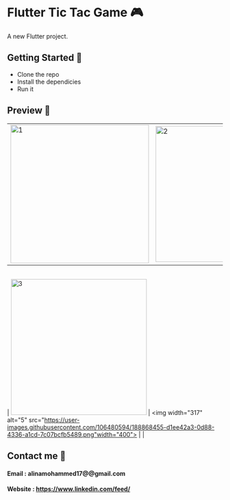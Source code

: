 # Flutter Tic Tac Game 🎮 

A new Flutter project.


## Getting Started 🚀

- Clone the repo
- Install the dependicies
- Run it

## Preview 📸

|                                           |                                           |                                           |
| ----------------------------------------- | ----------------------------------------- | ----------------------------------------- |
| <img width="323" alt="1" src="https://user-images.githubusercontent.com/106480594/188867629-b4134f2d-0243-4081-8a83-6da8515b76f1.png" width="400"> | <img width="317" alt="2" src="https://user-images.githubusercontent.com/106480594/188868107-c01dd3bd-0775-44b8-9340-44f8ecb04742.png" width="400"> | <img width="317" alt="4" src="https://user-images.githubusercontent.com/106480594/188868287-207efa5a-32a4-4ff4-bb72-8e7c6f340435.png" width="400"> |




|                                           |                                           |                                           |
| ----------------------------------------- | ----------------------------------------- | ----------------------------------------- |
| 
<img width="317" alt="3" src="https://user-images.githubusercontent.com/106480594/188868370-db59eb7d-4d94-4a62-af67-19f76f132a99.png" width="400"> | <img width="317" alt="5" src="https://user-images.githubusercontent.com/106480594/188868455-d1ee42a3-0d88-4336-a1cd-7c07bcfb5489.png"width="400"> |                                           |


## Contact me 📧
#### Email :   alinamohammed17@@gmail.com
#### Website : https://www.linkedin.com/feed/
